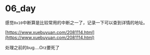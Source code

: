# 06_day

感觉`0x10`中断算是比较常用的中断之一了，记录一下可以查到详情的地址。

[https://www.xuebuyuan.com/2081114.html](https://www.xuebuyuan.com/2081114.html)

处理之前的bug....Orz要死了